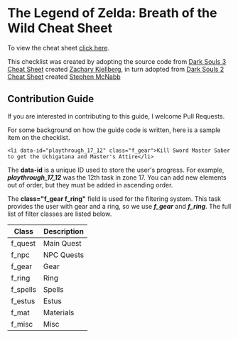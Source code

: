 # The Legend of Zelda: Breath of the Wild Cheat Sheet

To view the cheat sheet [click here]().

This checklist was created by adopting the source code from [Dark Souls 3 Cheat Sheet](https://github.com/ZKjellberg/dark-souls-3-cheat-sheet) created [Zachary Kjellberg](https://github.com/ZKjellberg), in turn adopted from [Dark Souls 2 Cheat Sheet](https://github.com/smcnabb/dark-souls-2-cheat-sheet/tree/gh-pages) created [Stephen McNabb](https://github.com/smcnabb)


## Contribution Guide

If you are interested in contributing to this guide, I welcome Pull Requests.

For some background on how the guide code is written, here is a sample item on the checklist.

```
<li data-id="playthrough_17_12" class="f_gear">Kill Sword Master Saber to get the Uchigatana and Master's Attire</li>
```

The **data-id** is a unique ID used to store the user's progress. For example, ***playthrough_17_12*** was the 12th task in zone 17. You can add new elements out of order, but they must be added in ascending order.

The **class="f_gear f_ring"** field is used for the filtering system. This task provides the user with gear and a ring, so we use ***f_gear*** and ***f_ring***. The full list of filter classes are listed below.

| Class    | Description |
|---       |---          |
| f_quest  | Main Quest  |
| f_npc    | NPC Quests  |
| f_gear   | Gear        |
| f_ring   | Ring        |
| f_spells | Spells      |
| f_estus  | Estus       |
| f_mat    | Materials   |
| f_misc   | Misc        |

